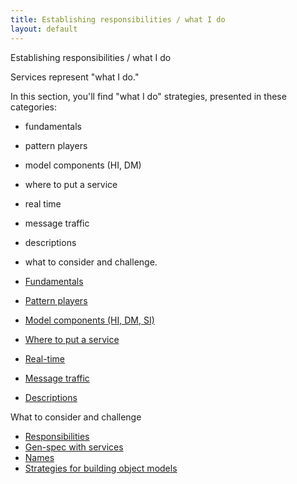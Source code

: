 ```yaml
---
title: Establishing responsibilities / what I do
layout: default
---
```




Establishing responsibilities / what I do

Services represent &quot;what I do.&quot;

In this section, you'll find &quot;what I do&quot; strategies, presented in these
categories:
* fundamentals


* pattern players


* model components (HI, DM)


* where to put a service


* real time


* message traffic


* descriptions


* what to consider and challenge.


*  [Fundamentals](./fundamentals-(what-i-do).html) 
*  [Pattern players](./pattern-players-(what-i-do).html) 
*  [Model components (HI, DM, SI)](./model-components-hi-dm-(what-i-do).html) 
*  [Where to put a service](./where-to-put-a-service-(what-i-do).html) 
*  [Real-time](./real-time-(what-i-do).html) 
*  [Message traffic](./message-traffic-(what-i-do).html) 
*  [Descriptions](./descriptions-(what-i-do).html) 

What to consider and challenge
*  [Responsibilities](./what-to-consider-and-challenge-(what-i-do)-responsibilities.html) 
*  [Gen-spec with services](./what-to-consider-and-challenge-(what-i-do)-gen-spec-with-services.html) 
*  [Names](./what-to-consider-and-challenge-(what-i-do)-names.html) 
*  [Strategies for building object models](./strategies-for-building-object-models.html) 

